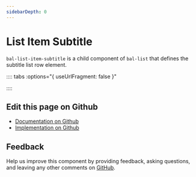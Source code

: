 ```yaml
---
sidebarDepth: 0
---
```



# List Item Subtitle

`bal-list-item-subtitle` is a child component of `bal-list` that defines the subtitle list row element.




<!-- docs:child of bal-list -->

:::: tabs :options="{ useUrlFragment: false }"


::::

## Edit this page on Github

* [Documentation on Github](https://github.com/baloise/design-system/blob/master/docs/src/components/components/bal-list-item-subtitle.md)
* [Implementation on Github](https://github.com/baloise/design-system/blob/master/packages/components/src/components/bal-list-item-subtitle)

## Feedback

Help us improve this component by providing feedback, asking questions, and leaving any other comments on [GitHub](https://github.com/baloise/design-system/issues/new).

